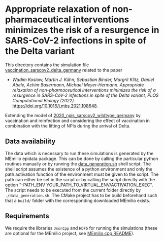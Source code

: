 # Appropriate relaxation of non-pharmaceutical interventions minimizes the risk of a resurgence in SARS-CoV-2 infections in spite of the Delta variant #

This directory contains the simulation file [vaccination_sarscov2_delta_germany](vaccination_sarscov2_delta_germany.cpp) related to the paper

- _Wadim Koslow, Martin J. Kühn, Sebastian Binder, Margrit Klitz, Daniel Abele, Achim Basermann, Michael Meyer-Hermann. Appropriate relaxation of non-pharmaceutical interventions minimizes the risk of a resurgence in SARS-CoV-2 infections in spite of the Delta variant, PLOS Computational Biology (2022)._ 
https://doi.org/10.1016/j.mbs.2021.108648.


Extending the model of [2020_npis_sarscov2_wildtype_germany](../2020_npis_sarscov2_wildtype_germany) by vaccination and reinfection and considering the effect of vaccination in combination with the lifting of NPIs during the arrival of Delta.

## Data availability
The data which is necessary to run these simulations is generated by the MEmilio epidata package.
This can be done by calling the particular python routines manually or by running the [data_generation.sh](data_generation.sh) shell script.
The shell script assumes the existence of a python environment and only the path activation function of the environment 
must be given to the script. The path can either be set in the script or by calling the script directly with the option
"-PATH_ENV YOUR_PATH_TO_VIRTUAL_ENV/ACTIVATION_EXEC".
The script needs to be executed from the current folder directly by `./data_generation.sh`.
The CMake project has to be build beforehand such that a `build/` folder with the corresponding downloaded MEmilio exists.

## Requirements
We require the libraries `JsonCpp` and `HDF5` for running the simulations (these are optional for the MEmilio project, see [MEmilio cpp README](https://github.com/SciCompMod/memilio/blob/main/cpp/README.md)).
